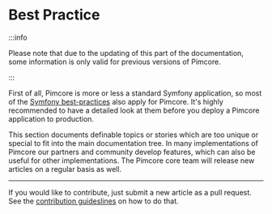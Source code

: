 # Best Practice

:::info

Please note that due to the updating of this part of the documentation, some information is only valid for previous versions of Pimcore.

:::

First of all, Pimcore is more or less a standard Symfony application, so most of the [Symfony 
best-practices](https://symfony.com/doc/current/best_practices.html) also apply for Pimcore. 
It's highly recommended to have a detailed look at them before you deploy a Pimcore application to production. 

This section documents definable topics or stories which are too unique or special to fit into the main documentation tree.
In many implementations of Pimcore our partners and community develop features, which can also be useful for other implementations.
The Pimcore core team will release new articles on a regular basis as well.


-----
If you would like to contribute, just submit a new article as a pull request.
See the [contribution guideslines](https://github.com/pimcore/pimcore/blob/11.x/CONTRIBUTING.md)
on how to do that.
